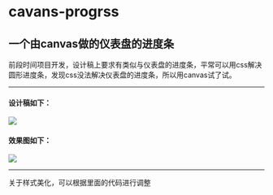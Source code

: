 # cavans-progrss
## 一个由canvas做的仪表盘的进度条
前段时间项目开发，设计稿上要求有类似与仪表盘的进度条，平常可以用css解决圆形进度条，发现css没法解决仪表盘的进度条，所以用canvas试了试。

---
#### 设计稿如下：
![](https://github.com/sqh17/cavans-progrss/raw/master/images/设计稿.png)
#### 效果图如下：
![](https://github.com/sqh17/cavans-progrss/raw/master/images/效果图.png)

---
关于样式美化，可以根据里面的代码进行调整
